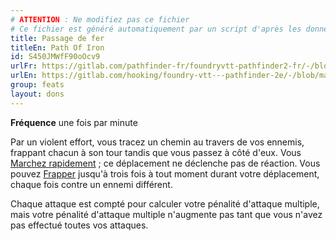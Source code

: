 ```yaml
---
# ATTENTION : Ne modifiez pas ce fichier
# Ce fichier est généré automatiquement par un script d'après les données du module Foundry VTT officiel et de sa traduction
title: Passage de fer
titleEn: Path Of Iron
id: S450JMWfF90oOcv9
urlFr: https://gitlab.com/pathfinder-fr/foundryvtt-pathfinder2-fr/-/blob/master/data/feats/S450JMWfF90oOcv9.htm
urlEn: https://gitlab.com/hooking/foundry-vtt---pathfinder-2e/-/blob/master/packs/data/feats.db/path-of-iron.json
group: feats
layout: dons
---
```

**Fréquence** une fois par minute

Par un violent effort, vous tracez un chemin au travers de vos ennemis, frappant chacun à son tour tandis que vous passez à côté d'eux. Vous [Marchez rapidement](../actions/marcher-rapidement.md) ; ce déplacement ne déclenche pas de réaction. Vous pouvez [Frapper](../actions/frapper.md) jusqu'à trois fois à tout moment durant votre déplacement, chaque fois contre un ennemi différent.

Chaque attaque est compté pour calculer votre pénalité d'attaque multiple, mais votre pénalité d'attaque multiple n'augmente pas tant que vous n'avez pas effectué toutes vos attaques.


